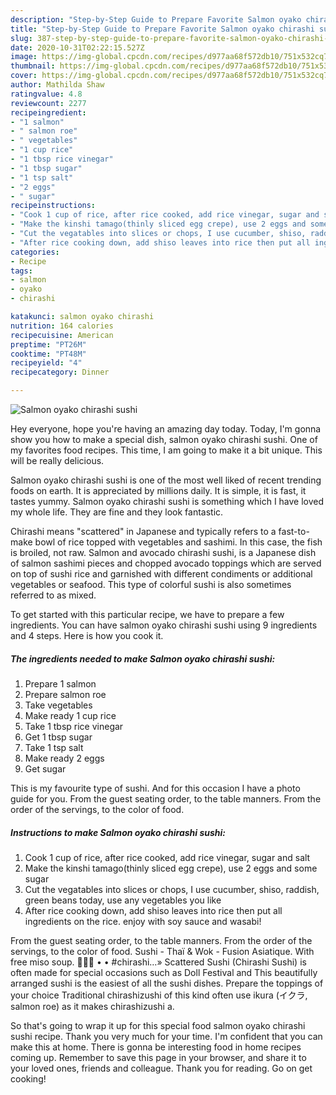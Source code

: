```yaml
---
description: "Step-by-Step Guide to Prepare Favorite Salmon oyako chirashi sushi"
title: "Step-by-Step Guide to Prepare Favorite Salmon oyako chirashi sushi"
slug: 387-step-by-step-guide-to-prepare-favorite-salmon-oyako-chirashi-sushi
date: 2020-10-31T02:22:15.527Z
image: https://img-global.cpcdn.com/recipes/d977aa68f572db10/751x532cq70/salmon-oyako-chirashi-sushi-recipe-main-photo.jpg
thumbnail: https://img-global.cpcdn.com/recipes/d977aa68f572db10/751x532cq70/salmon-oyako-chirashi-sushi-recipe-main-photo.jpg
cover: https://img-global.cpcdn.com/recipes/d977aa68f572db10/751x532cq70/salmon-oyako-chirashi-sushi-recipe-main-photo.jpg
author: Mathilda Shaw
ratingvalue: 4.8
reviewcount: 2277
recipeingredient:
- "1 salmon"
- " salmon roe"
- " vegetables"
- "1 cup rice"
- "1 tbsp rice vinegar"
- "1 tbsp sugar"
- "1 tsp salt"
- "2 eggs"
- " sugar"
recipeinstructions:
- "Cook 1 cup of rice, after rice cooked, add rice vinegar, sugar and salt"
- "Make the kinshi tamago(thinly sliced egg crepe), use 2 eggs and some sugar"
- "Cut the vegatables into slices or chops, I use cucumber, shiso, raddish, green beans today, use any vegetables you like"
- "After rice cooking down, add shiso leaves into rice then put all ingredients on the rice. enjoy with soy sauce and wasabi!"
categories:
- Recipe
tags:
- salmon
- oyako
- chirashi

katakunci: salmon oyako chirashi 
nutrition: 164 calories
recipecuisine: American
preptime: "PT26M"
cooktime: "PT48M"
recipeyield: "4"
recipecategory: Dinner

---
```



![Salmon oyako chirashi sushi](https://img-global.cpcdn.com/recipes/d977aa68f572db10/751x532cq70/salmon-oyako-chirashi-sushi-recipe-main-photo.jpg)

Hey everyone, hope you're having an amazing day today. Today, I'm gonna show you how to make a special dish, salmon oyako chirashi sushi. One of my favorites food recipes. This time, I am going to make it a bit unique. This will be really delicious.

Salmon oyako chirashi sushi is one of the most well liked of recent trending foods on earth. It is appreciated by millions daily. It is simple, it is fast, it tastes yummy. Salmon oyako chirashi sushi is something which I have loved my whole life. They are fine and they look fantastic.

Chirashi means &#34;scattered&#34; in Japanese and typically refers to a fast-to-make bowl of rice topped with vegetables and sashimi. In this case, the fish is broiled, not raw. Salmon and avocado chirashi sushi, is a Japanese dish of salmon sashimi pieces and chopped avocado toppings which are served on top of sushi rice and garnished with different condiments or additional vegetables or seafood. This type of colorful sushi is also sometimes referred to as mixed.


To get started with this particular recipe, we have to prepare a few ingredients. You can have salmon oyako chirashi sushi using 9 ingredients and 4 steps. Here is how you cook it.

<!--inarticleads1-->

##### The ingredients needed to make Salmon oyako chirashi sushi:

1. Prepare 1 salmon
1. Prepare  salmon roe
1. Take  vegetables
1. Make ready 1 cup rice
1. Take 1 tbsp rice vinegar
1. Get 1 tbsp sugar
1. Take 1 tsp salt
1. Make ready 2 eggs
1. Get  sugar


This is my favourite type of sushi. And for this occasion I have a photo guide for you. From the guest seating order, to the table manners. From the order of the servings, to the color of food. 

<!--inarticleads2-->

##### Instructions to make Salmon oyako chirashi sushi:

1. Cook 1 cup of rice, after rice cooked, add rice vinegar, sugar and salt
1. Make the kinshi tamago(thinly sliced egg crepe), use 2 eggs and some sugar
1. Cut the vegatables into slices or chops, I use cucumber, shiso, raddish, green beans today, use any vegetables you like
1. After rice cooking down, add shiso leaves into rice then put all ingredients on the rice. enjoy with soy sauce and wasabi!


From the guest seating order, to the table manners. From the order of the servings, to the color of food. Sushi - Thaï &amp; Wok - Fusion Asiatique. With free miso soup. 🍣🍣🍣 • • #chirashi…» Scattered Sushi (Chirashi Sushi) is often made for special occasions such as Doll Festival and This beautifully arranged sushi is the easiest of all the sushi dishes. Prepare the toppings of your choice Traditional chirashizushi of this kind often use ikura (イクラ, salmon roe) as it makes chirashizushi a. 

So that's going to wrap it up for this special food salmon oyako chirashi sushi recipe. Thank you very much for your time. I'm confident that you can make this at home. There is gonna be interesting food in home recipes coming up. Remember to save this page in your browser, and share it to your loved ones, friends and colleague. Thank you for reading. Go on get cooking!
